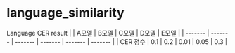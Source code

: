 # language_similarity

Language CER result
| | A모델 | B모델 | C모델 | D모델 | E모델 |
| ------- | ------- | ------- | ------- | ------- | ------- |
| CER 점수 | 0.1 | 0.2 | 0.01 | 0.05 | 0.3 |
